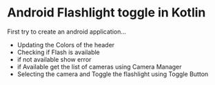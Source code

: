 # Android Flashlight toggle in Kotlin

First try to create an android application... 

- Updating the Colors of the header
- Checking if Flash is available
- if not available show error
- if Available get the list of cameras using Camera Manager
- Selecting the camera and Toggle the flashlight using Toggle Button

